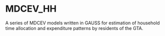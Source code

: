 # MDCEV_HH
A series of MDCEV models written in GAUSS for estimation of household time allocation and expenditure patterns by residents of the GTA.
